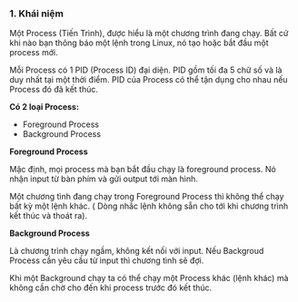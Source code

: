 ### 1. Khái niệm

Một Process (Tiến Trình), được hiểu là một chương trình đang chạy. Bất cứ khi nào bạn thông báo một lệnh trong Linux, nó tạo hoặc bắt đầu một process mới.

Mỗi Process có 1 PID (Process ID) đại diện. PID gồm tối đa 5 chữ số và là duy nhất tại một thời điểm. PID của Process có thể tận dụng cho nhau nếu Process đó đã kết thúc.

**Có 2 loại Process:**

- Foreground Process
- Background Process

**Foreground Process**

Mặc định, mọi process mà bạn bắt đầu chạy là foreground process. Nó nhận input từ bàn phím và gửi output tới màn hình.

Một chương tình đang chạy trong Foreground Process thì không thể chạy bất kỳ một lệnh khác. ( Dòng nhắc lệnh không sẵn cho tới khi chương trình kết thúc và thoát ra).

**Background Process**

Là chương trình chạy ngầm, không kết nối với input. Nếu Backgroud Process cần yêu cầu từ input thì chương tình sẽ đợi.

Khi một Background chạy ta có thể chạy một Process khác (lệnh khác) mà không cần chờ cho đến khi process trước đó kết thúc.



